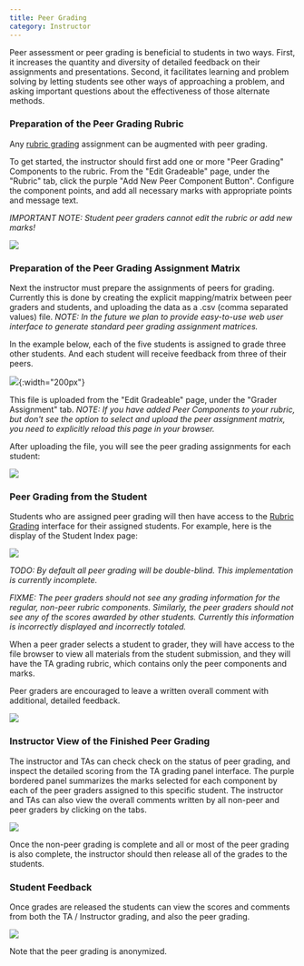 ```yaml
---
title: Peer Grading
category: Instructor
---
```


Peer assessment or peer grading is beneficial to students in two ways.
First, it increases the quantity and diversity of detailed feedback on
their assignments and presentations.  Second, it facilitates learning
and problem solving by letting students see other ways of approaching
a problem, and asking important questions about the effectiveness of
those alternate methods.

### Preparation of the Peer Grading Rubric

Any [rubric grading](/grader/rubric_grading) assignment can be
augmented with peer grading.

To get started, the instructor should first add one or more "Peer
Grading" Components to the rubric.  From the "Edit Gradeable" page,
under the "Rubric" tab, click the purple "Add New Peer Component
Button".  Configure the component points, and add all necessary marks
with appropriate points and message text.

*IMPORTANT NOTE: Student peer graders cannot edit the rubric or add
new marks!*

![](/images/peer_grading/peer_grading_rubric.png)

### Preparation of the Peer Grading Assignment Matrix

Next the instructor must prepare the assignments of peers for grading.
Currently this is done by creating the explicit mapping/matrix between
peer graders and students, and uploading the data as a .csv (comma
separated values) file.  *NOTE: In the future we plan to provide
easy-to-use web user interface to generate standard peer grading
assignment matrices.*

In the example below, each of the five students is assigned to grade
three other students.  And each student will receive feedback from
three of their peers.

![](/images/peer_grading/peer_grading_matrix_csv.png){:width="200px"}

This file is uploaded from the "Edit Gradeable" page, under the
"Grader Assignment" tab.  *NOTE: If you have added Peer Components to
your rubric, but don't see the option to select and upload the peer
assignment matrix, you need to explicitly reload this page in your
browser.*

After uploading the file, you will see the peer grading assignments
for each student:

![](/images/peer_grading/peer_grading_matrix_uploaded.png)


### Peer Grading from the Student 

Students who are assigned peer grading will then have access to the
[Rubric Grading](/grader/rubric_grading) interface for their assigned
students.  For example, here is the display of the Student Index page:

![](/images/peer_grading/peer_grading_peer_view.png)

*TODO: By default all peer grading will be double-blind.  This
 implementation is currently incomplete.*

*FIXME: The peer graders should not see any grading information for the
 regular, non-peer rubric components.  Similarly, the peer graders
 should not see any of the scores awarded by other students.
 Currently this information is incorrectly displayed and incorrectly
 totaled.*
 
When a peer grader selects a student to grader, they will have access
to the file browser to view all materials from the student submission,
and they will have the TA grading rubric, which contains only the peer
components and marks.

Peer graders are encouraged to leave a written overall comment with
additional, detailed feedback.

![](/images/peer_grading/peer_grading_peer_panes.png)

### Instructor View of the Finished Peer Grading

The instructor and TAs can check check on the status of peer grading,
and inspect the detailed scoring from the TA grading panel interface.
The purple bordered panel summarizes the marks selected for each
component by each of the peer graders assigned to this specific
student.  The instructor and TAs can also view the overall comments
written by all non-peer and peer graders by clicking on the tabs.


![](/images/peer_grading/peer_grading_instructor_view.png)

Once the non-peer grading is complete and all or most of the peer
grading is also complete, the instructor should then release all of
the grades to the students.


### Student Feedback

Once grades are released the students can view the scores and comments
from both the TA / Instructor grading, and also the peer grading.

![](/images/peer_grading/peer_grading_student_view.png)

Note that the peer grading is anonymized.